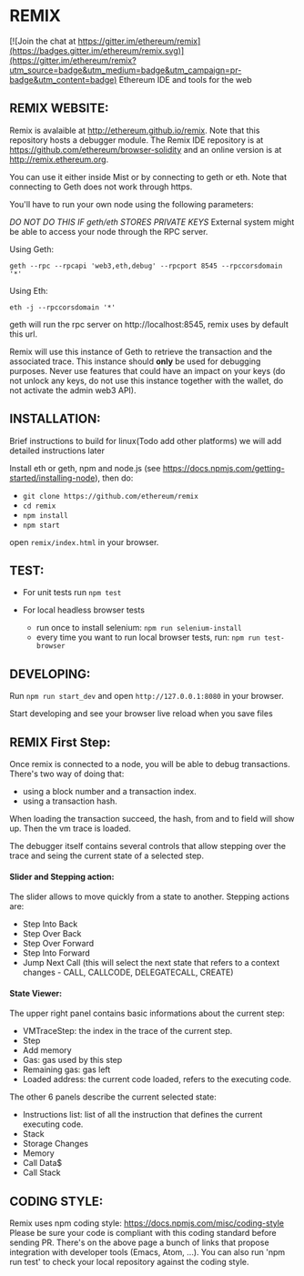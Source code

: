 # REMIX

[![Join the chat at https://gitter.im/ethereum/remix](https://badges.gitter.im/ethereum/remix.svg)](https://gitter.im/ethereum/remix?utm_source=badge&utm_medium=badge&utm_campaign=pr-badge&utm_content=badge)
Ethereum IDE and tools for the web

## REMIX WEBSITE:

Remix is avalaible at http://ethereum.github.io/remix. Note that this repository hosts a debugger module.
The Remix IDE repository is at https://github.com/ethereum/browser-solidity and an online version is at http://remix.ethereum.org.

You can use it either inside Mist or by connecting to geth or eth.
Note that connecting to Geth does not work through https.

You'll have to run your own node using the following parameters:

*DO NOT DO THIS IF geth/eth STORES PRIVATE KEYS* External system might be able to access your node through the RPC server.

Using Geth:

    geth --rpc --rpcapi 'web3,eth,debug' --rpcport 8545 --rpccorsdomain '*'

Using Eth:

    eth -j --rpccorsdomain '*'

geth will run the rpc server on http://localhost:8545, remix uses by default this url.

Remix will use this instance of Geth to retrieve the transaction and the associated trace.
This instance should **only** be used for debugging purposes. Never use features that could have an impact on your keys (do not unlock any keys, do not use this instance together with the wallet, do not activate the admin web3 API).

## INSTALLATION:

Brief instructions to build for linux(Todo add other platforms) we will add detailed instructions later

Install eth or geth, npm and node.js (see https://docs.npmjs.com/getting-started/installing-node), then do:

* `git clone https://github.com/ethereum/remix`
* `cd remix`
* `npm install`
* `npm start`

open `remix/index.html` in your browser.

## TEST:

* For unit tests run `npm test`

* For local headless browser tests
  * run once to install selenium: `npm run selenium-install`
  * every time you want to run local browser tests, run: `npm run test-browser`

## DEVELOPING:

Run `npm run start_dev` and open `http://127.0.0.1:8080` in your browser.

Start developing and see your browser live reload when you save files

## REMIX First Step:

Once remix is connected to a node, you will be able to debug transactions.
There's two way of doing that:
 - using a block number and a transaction index.
 - using a transaction hash.

When loading the transaction succeed, the hash, from and to field will show up.
Then the vm trace is loaded.

The debugger itself contains several controls that allow stepping over the trace and seing the current state of a selected step.

#### Slider and Stepping action:

The slider allows to move quickly from a state to another.
Stepping actions are:
- Step Into Back
- Step Over Back
- Step Over Forward
- Step Into Forward
- Jump Next Call (this will select the next state that refers to a context changes - CALL, CALLCODE, DELEGATECALL, CREATE)

#### State Viewer:

The upper right panel contains basic informations about the current step:
- VMTraceStep: the index in the trace of the current step.
- Step
- Add memory
- Gas: gas used by this step
- Remaining gas: gas left
- Loaded address: the current code loaded, refers to the executing code.

The other 6 panels describe the current selected state:
 - Instructions list: list of all the instruction that defines the current executing code.
 - Stack
 - Storage Changes
 - Memory
 - Call Data$
 - Call Stack

## CODING STYLE:

Remix uses npm coding style: https://docs.npmjs.com/misc/coding-style
Please be sure your code is compliant with this coding standard before sending PR.
There's on the above page a bunch of links that propose integration with developer tools (Emacs, Atom, ...).
You can also run 'npm run test' to check your local repository against the coding style.
